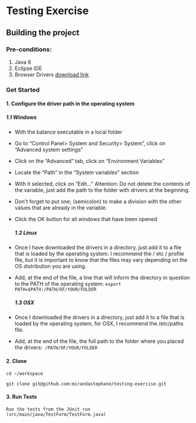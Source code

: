 # Testing Exercise

## Building the project

### Pre-conditions:

1. Java 8 
2. Eclipse IDE
3. Browser Drivers [download link](https://github.com/mozilla/geckodriver/releases)

### Get Started

#### 1. Configure the driver path in the operating system

  ##### 1.1 Windows
- With the balance executable in a local folder
- Go to “Control Panel> System and Security> System”, click on “Advanced system settings”
- Click on the “Advanced” tab, click on “Environment Variables”
- Locate the “Path” in the “System variables” section
- With it selected, click on “Edit…”
 Attention: Do not delete the contents of the variable, just add the path to the folder with drivers at the beginning.
- Don't forget to put one; (semicolon) to make a division with the other values that are already in the variable.
- Click the OK button for all windows that have been opened
 
  ##### 1.2 Linux
- Once I have downloaded the drivers in a directory, just add it to a file that is loaded by the operating system. I recommend the / etc / profile file, but it is important to know that the files may vary depending on the OS distribution you are using.
- Add, at the end of the file, a line that will inform the directory in question to the PATH of the operating system: ``` export PATH=$PATH:/PATH/OF/YOUR/FOLDER ```
  ##### 1.3 OSX
- Once I downloaded the drivers in a directory, just add it to a file that is loaded by the operating system, for OSX, I recommend the /etc/paths file.
- Add, at the end of the file, the full path to the folder where you placed the drivers:``` /PATH/OF/YOUR/FOLDER```
    
#### 2. Clone
```
cd ~/workspace
```
```
git clone git@github.com:mirandastephane/testing-exercise.git
```
#### 3. Run Tests

    Run the tests from the JUnit run (src/main/java/TestForm/TestForm.java)

